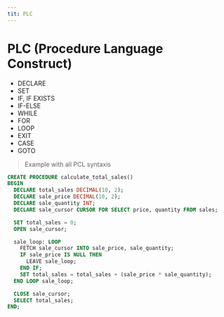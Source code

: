 ```yaml
---
tit: PLC
---
```



# PLC (Procedure Language Construct)

- DECLARE
- SET
- IF, IF EXISTS
- IF-ELSE
- WHILE
- FOR
- LOOP
- EXIT 
- CASE
- GOTO

> Example with all PCL syntaxis

```sql
CREATE PROCEDURE calculate_total_sales()
BEGIN
  DECLARE total_sales DECIMAL(10, 2);
  DECLARE sale_price DECIMAL(10, 2);
  DECLARE sale_quantity INT;
  DECLARE sale_cursor CURSOR FOR SELECT price, quantity FROM sales;

  SET total_sales = 0;
  OPEN sale_cursor;

  sale_loop: LOOP
    FETCH sale_cursor INTO sale_price, sale_quantity;
    IF sale_price IS NULL THEN
      LEAVE sale_loop;
    END IF;
    SET total_sales = total_sales + (sale_price * sale_quantity);
  END LOOP sale_loop;

  CLOSE sale_cursor;
  SELECT total_sales;
END;
```
